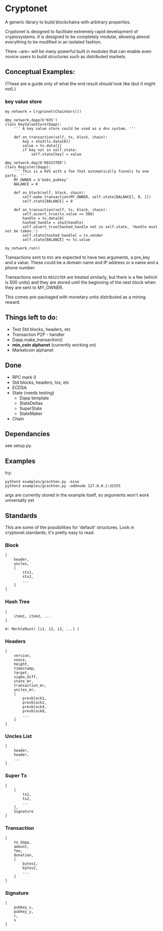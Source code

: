 # Cryptonet

A generic library to build blockchains with arbitrary properties.

Cryptonet is designed to facilitate extremely rapid development of cryptosystems. It is designed to be completely
modular, allowing almost everything to be modified in an isolated fashion.

There ~are~ will be many powerful built in modules that can enable even novice users to build structures such as
distributed markets.

## Conceptual Examples:

(These are a guide only of what the end result *should* look like (but it might not).)

### key value store

```
my_network = Cryptonet(ChainVars())

@my_network.dapp(b'KVS')
class KeyValueStore(Dapp):
    ''' A key value store could be used as a dns system. '''

    def on_transaction(self, tx, block, chain):
        key = sha3(tx.data[0])
        value = tx.data[1]
        if key not in self.state:
            self.state[key] = value

@my_network.dap(b'REGISTER')
class Register(Dapp):
    ''' This is a KVS with a fee that automatically funnels to one party. '''
    MY_OWNER = b'bobs_pubkey'
    BALANCE = 0
    
    def on_block(self, block, chain):
        self.make_transaction(MY_OWNER, self.state[BALANCE], 0, [])
        self.state[BALANCE] = 0

    def on_transaction(self, tx, block, chain):
        self.assert_true(tx.value >= 500)
        handle = tx.data[0]
        hashed_handle = sha3(handle)
        self.assert_true(hashed_handle not in self.state, 'Handle must not be taken.')
        self.state[hashed_handle] = tx.sender
        self.state[BALANCE] += tx.value

my_network.run()
```

Transactions sent to `KVS` are expected to have two arguments, a pre_key and a value. These could be a domain name and
IP address or a name and a phone number.

Transactions send to `REGISTER` are treated similarly, but there is a fee (which is 500 units) and they are stored
until the beginning of the next block when they are sent to MY_OWNER.

This comes pre-packaged with monetary units distributed as a mining reward.

## Things left to do:

* Test Std blocks, headers, etc
* Transaction P2P - handler
* Dapp.make_transaction()
* **min_coin alphanet** (currently working on)
* Marketcoin alphanet

## Done

* RPC mark 0
* Std blocks, headers, txs, etc
* ECDSA
* State (needs testing)
    * Dapp template
    * StateDeltas
    * SuperState
    * StateMaker
* Chain

## Dependancies

see setup.py.

## Examples

try:
```
python3 examples/grachten.py -mine
python3 examples/grachten.py -addnode 127.0.0.1:32555
```

args are currently stored in the example itself, so arguments won't work universally yet

## Standards

This are some of the possibilities for 'default' structures. Look in cryptonet.standards; it's pretty easy to read.

### Block

```
[
	header,
	uncles,
	[
	    stx1,
	    stx2,
	    ...
	]
]
```

### Hash Tree

```
[
	item1, item2, ...
]

H: MerkleRoot( [i1, i2, i3, ...] )
```

### Headers

```
[
	version,
	nonce,
	height,
	timestamp,
	target,
	sigma_diff,
	state_mr,
	transaction_mr,
	uncles_mr,
	[
	    prevblock1,
        prevblock2,
        prevblock4,
        prevblock8,
        ...
	]
]
```

### Uncles List

```
[
	header,
	header,
	...
]
```

### Super Tx

```
[
    [
        tx1,
        tx2,
        ...
    ],
    Signature
]
```

### Transaction

```
[
    to_dapp,
    amount,
    fee,
    donation,
    [
        bytes1,
        bytes2,
        ...
    ]
]
```

### Signature

```
[
    pubkey_x,
    pubkey_y,
    r,
    s
]
```